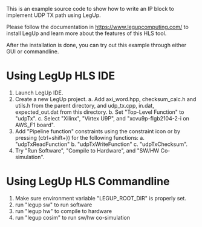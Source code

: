 This is an example source code to show how to write an IP block to implement UDP TX path using LegUp. 

Please follow the documentation in https://www.legupcomputing.com/ to install LegUp and learn more about the features of this HLS tool.

After the installation is done, you can try out this example through either GUI or commandline. 

# Using LegUp HLS IDE
1. Launch LegUp IDE.
2. Create a new LegUp project.
        a. Add axi_word.hpp, checksum_calc.h and utils.h from the parent directory, and udp_tx.cpp, in.dat, expected_out.dat from this directory.
        b. Set "Top-Level Function" to "udpTx".
        c. Select "Xilinx", "Virtex U9P", and "xcvu9p-flgb2104-2-i on AWS_F1 board".
3. Add "Pipeline function" constraints using the constraint icon or by pressing (ctrl+shift+}) for the following functions:
        a. "udpTxReadFunction"
        b. "udpTxWriteFunction"
        c. "udpTxChecksum".
4. Try "Run Software", "Compile to Hardware", and "SW/HW Co-simulation".

# Using LegUp HLS Commandline
1. Make sure environment variable "LEGUP_ROOT_DIR" is properly set. 
2. run "legup sw" to run software
3. run "legup hw" to compile to hardware
4. run "legup cosim" to run sw/hw co-simulation

